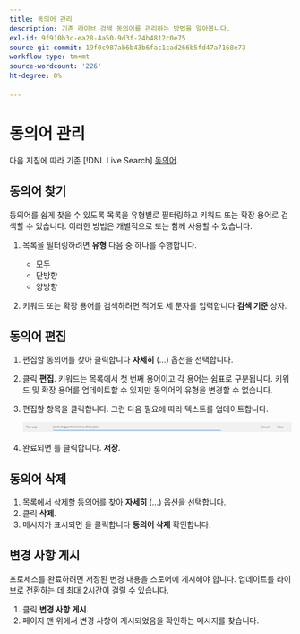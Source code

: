 ```yaml
---
title: 동의어 관리
description: 기존 라이브 검색 동의어를 관리하는 방법을 알아봅니다.
exl-id: 9f910b3c-ea28-4a50-9d3f-24b4812c0e75
source-git-commit: 19f0c987ab6b43b6fac1cad266b5fd47a7168e73
workflow-type: tm+mt
source-wordcount: '226'
ht-degree: 0%

---
```


# 동의어 관리

다음 지침에 따라 기존 [!DNL Live Search] [동의어](synonyms.md).

## 동의어 찾기

동의어를 쉽게 찾을 수 있도록 목록을 유형별로 필터링하고 키워드 또는 확장 용어로 검색할 수 있습니다.  이러한 방법은 개별적으로 또는 함께 사용할 수 있습니다.

1. 목록을 필터링하려면 **유형** 다음 중 하나를 수행합니다.

   * 모두
   * 단방향
   * 양방향

1. 키워드 또는 확장 용어를 검색하려면 적어도 세 문자를 입력합니다 **검색 기준** 상자.

## 동의어 편집

1. 편집할 동의어를 찾아 클릭합니다 **자세히** (...) 옵션을 선택합니다.

1. 클릭 **편집**.
키워드는 목록에서 첫 번째 용어이고 각 용어는 쉼표로 구분됩니다. 키워드 및 확장 용어를 업데이트할 수 있지만 동의어의 유형을 변경할 수 없습니다.
1. 편집할 항목을 클릭합니다. 그런 다음 필요에 따라 텍스트를 업데이트합니다.

   ![양방향 동의어 편집](assets/synonym-two-way-edit.png)

1. 완료되면 를 클릭합니다. **저장**.

## 동의어 삭제

1. 목록에서 삭제할 동의어를 찾아 **자세히** (...) 옵션을 선택합니다.
1. 클릭 **삭제**.
1. 메시지가 표시되면 을 클릭합니다 **동의어 삭제** 확인합니다.

## 변경 사항 게시

프로세스를 완료하려면 저장된 변경 내용을 스토어에 게시해야 합니다. 업데이트를 라이브로 전환하는 데 최대 2시간이 걸릴 수 있습니다.

1. 클릭 **변경 사항 게시**.
1. 페이지 맨 위에서 변경 사항이 게시되었음을 확인하는 메시지를 찾습니다.
